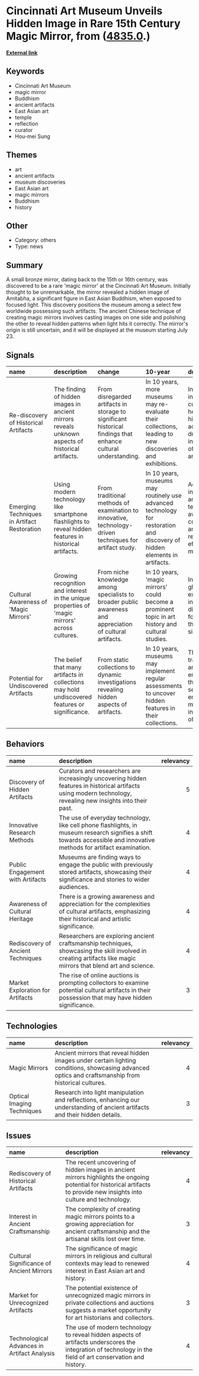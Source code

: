 # __Cincinnati Art Museum Unveils Hidden Image in Rare 15th Century Magic Mirror__, from ([4835.0](https://kghosh.substack.com/p/4835.0).)

__[External link](https://edition.cnn.com/style/article/magic-mirror-cincinnati-art-museum-scn/index.html)__



## Keywords

* Cincinnati Art Museum
* magic mirror
* Buddhism
* ancient artifacts
* East Asian art
* temple
* reflection
* curator
* Hou-mei Sung

## Themes

* art
* ancient artifacts
* museum discoveries
* East Asian art
* magic mirrors
* Buddhism
* history

## Other

* Category: others
* Type: news

## Summary

A small bronze mirror, dating back to the 15th or 16th century, was discovered to be a rare 'magic mirror' at the Cincinnati Art Museum. Initially thought to be unremarkable, the mirror revealed a hidden image of Amitabha, a significant figure in East Asian Buddhism, when exposed to focused light. This discovery positions the museum among a select few worldwide possessing such artifacts. The ancient Chinese technique of creating magic mirrors involves casting images on one side and polishing the other to reveal hidden patterns when light hits it correctly. The mirror's origin is still uncertain, and it will be displayed at the museum starting July 23.

## Signals

| name                                        | description                                                                                            | change                                                                                                        | 10-year                                                                                                                   | driving-force                                                                                                         |   relevancy |
|:--------------------------------------------|:-------------------------------------------------------------------------------------------------------|:--------------------------------------------------------------------------------------------------------------|:--------------------------------------------------------------------------------------------------------------------------|:----------------------------------------------------------------------------------------------------------------------|------------:|
| Re-discovery of Historical Artifacts        | The finding of hidden images in ancient mirrors reveals unknown aspects of historical artifacts.       | From disregarded artifacts in storage to significant historical findings that enhance cultural understanding. | In 10 years, more museums may re-evaluate their collections, leading to new discoveries and exhibitions.                  | Increased interest in cultural heritage and historical accuracy drives the investigation of overlooked artifacts.     |           4 |
| Emerging Techniques in Artifact Restoration | Using modern technology like smartphone flashlights to reveal hidden features in historical artifacts. | From traditional methods of examination to innovative, technology-driven techniques for artifact study.       | In 10 years, museums may routinely use advanced technology for restoration and discovery of hidden elements in artifacts. | Advancements in technology and techniques available for conservation and restoration efforts in museums.              |           5 |
| Cultural Awareness of 'Magic Mirrors'       | Growing recognition and interest in the unique properties of 'magic mirrors' across cultures.          | From niche knowledge among specialists to broader public awareness and appreciation of cultural artifacts.    | In 10 years, 'magic mirrors' could become a prominent topic in art history and cultural studies.                          | Increased global cultural exchange and interest in diverse art forms and their significance.                          |           4 |
| Potential for Undiscovered Artifacts        | The belief that many artifacts in collections may hold undiscovered features or significance.          | From static collections to dynamic investigations revealing hidden aspects of artifacts.                      | In 10 years, museums may implement regular assessments to uncover hidden features in their collections.                   | The push for transparency and engagement in the museum sector encourages more thorough investigations of collections. |           3 |

## Behaviors

| name                              | description                                                                                                                                                           |   relevancy |
|:----------------------------------|:----------------------------------------------------------------------------------------------------------------------------------------------------------------------|------------:|
| Discovery of Hidden Artifacts     | Curators and researchers are increasingly uncovering hidden features in historical artifacts using modern technology, revealing new insights into their past.         |           5 |
| Innovative Research Methods       | The use of everyday technology, like cell phone flashlights, in museum research signifies a shift towards accessible and innovative methods for artifact examination. |           4 |
| Public Engagement with Artifacts  | Museums are finding ways to engage the public with previously stored artifacts, showcasing their significance and stories to wider audiences.                         |           4 |
| Awareness of Cultural Heritage    | There is a growing awareness and appreciation for the complexities of cultural artifacts, emphasizing their historical and artistic significance.                     |           4 |
| Rediscovery of Ancient Techniques | Researchers are exploring ancient craftsmanship techniques, showcasing the skill involved in creating artifacts like magic mirrors that blend art and science.        |           4 |
| Market Exploration for Artifacts  | The rise of online auctions is prompting collectors to examine potential cultural artifacts in their possession that may have hidden significance.                    |           3 |

## Technologies

| name                       | description                                                                                                                                         |   relevancy |
|:---------------------------|:----------------------------------------------------------------------------------------------------------------------------------------------------|------------:|
| Magic Mirrors              | Ancient mirrors that reveal hidden images under certain lighting conditions, showcasing advanced optics and craftsmanship from historical cultures. |           4 |
| Optical Imaging Techniques | Research into light manipulation and reflections, enhancing our understanding of ancient artifacts and their hidden details.                        |           3 |

## Issues

| name                                        | description                                                                                                                                                              |   relevancy |
|:--------------------------------------------|:-------------------------------------------------------------------------------------------------------------------------------------------------------------------------|------------:|
| Rediscovery of Historical Artifacts         | The recent uncovering of hidden images in ancient mirrors highlights the ongoing potential for historical artifacts to provide new insights into culture and technology. |           4 |
| Interest in Ancient Craftsmanship           | The complexity of creating magic mirrors points to a growing appreciation for ancient craftsmanship and the artisanal skills lost over time.                             |           3 |
| Cultural Significance of Ancient Mirrors    | The significance of magic mirrors in religious and cultural contexts may lead to renewed interest in East Asian art and history.                                         |           4 |
| Market for Unrecognized Artifacts           | The potential existence of unrecognized magic mirrors in private collections and auctions suggests a market opportunity for art historians and collectors.               |           3 |
| Technological Advances in Artifact Analysis | The use of modern technology to reveal hidden aspects of artifacts underscores the integration of technology in the field of art conservation and history.               |           4 |